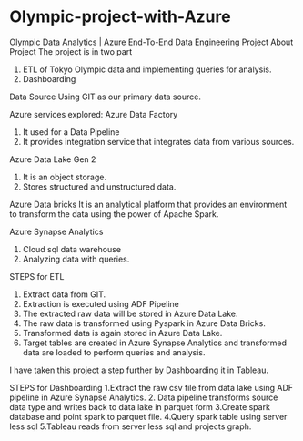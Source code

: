 # Olympic-project-with-Azure
Olympic Data Analytics | Azure End-To-End Data Engineering Project
About Project
The project is in two part
1. ETL of Tokyo Olympic data and implementing queries for analysis.
2. Dashboarding

Data Source
Using GIT as our primary data source.

Azure services explored:
Azure Data Factory
1. It used for a Data Pipeline
2. It provides integration service that integrates data from various sources.

Azure Data Lake Gen 2
1. It is an object storage.
2. Stores structured and unstructured data.

Azure Data bricks
It is an analytical platform that provides an environment to transform the data using the power of Apache Spark.

Azure Synapse Analytics
1. Cloud sql data warehouse
2. Analyzing data with queries.


STEPS for ETL

1. Extract data from GIT.
2. Extraction is executed using ADF Pipeline
3. The extracted raw data will be stored in Azure Data Lake.
4. The raw data is transformed using Pyspark in Azure Data Bricks.
5. Transformed data is again stored in Azure Data Lake.
6. Target tables are created in Azure Synapse Analytics and transformed data are loaded to perform queries and analysis.

I have taken this project a step further by Dashboarding it in Tableau.

STEPS for Dashboarding
1.Extract the raw csv file from data lake using ADF pipeline in Azure Synapse Analytics.
2. Data pipeline transforms source data type and writes back to data lake in parquet form
3.Create spark database and point spark to parquet file.
4.Query spark table using server less sql
5.Tableau reads from server less sql and projects graph.
